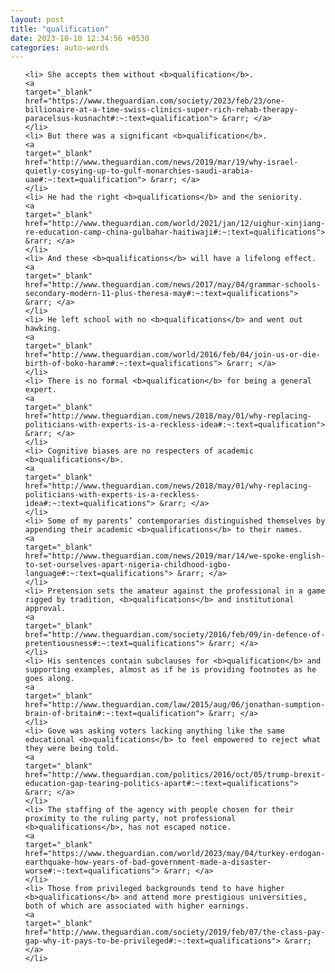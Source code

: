 ```yaml
---
layout: post
title: "qualification"
date: 2023-10-10 12:34:56 +0530
categories: auto-words
---
```

<ol>

    <li> She accepts them without <b>qualification</b>.
    <a 
    target="_blank" 
    href="https://www.theguardian.com/society/2023/feb/23/one-billionaire-at-a-time-swiss-clinics-super-rich-rehab-therapy-paracelsus-kusnacht#:~:text=qualification"> &rarr; </a>
    </li>
    <li> But there was a significant <b>qualification</b>.
    <a 
    target="_blank" 
    href="http://www.theguardian.com/news/2019/mar/19/why-israel-quietly-cosying-up-to-gulf-monarchies-saudi-arabia-uae#:~:text=qualification"> &rarr; </a>
    </li>
    <li> He had the right <b>qualifications</b> and the seniority.
    <a 
    target="_blank" 
    href="http://www.theguardian.com/world/2021/jan/12/uighur-xinjiang-re-education-camp-china-gulbahar-haitiwaji#:~:text=qualifications"> &rarr; </a>
    </li>
    <li> And these <b>qualifications</b> will have a lifelong effect.
    <a 
    target="_blank" 
    href="http://www.theguardian.com/news/2017/may/04/grammar-schools-secondary-modern-11-plus-theresa-may#:~:text=qualifications"> &rarr; </a>
    </li>
    <li> He left school with no <b>qualifications</b> and went out hawking.
    <a 
    target="_blank" 
    href="http://www.theguardian.com/world/2016/feb/04/join-us-or-die-birth-of-boko-haram#:~:text=qualifications"> &rarr; </a>
    </li>
    <li> There is no formal <b>qualification</b> for being a general expert.
    <a 
    target="_blank" 
    href="http://www.theguardian.com/news/2018/may/01/why-replacing-politicians-with-experts-is-a-reckless-idea#:~:text=qualification"> &rarr; </a>
    </li>
    <li> Cognitive biases are no respecters of academic <b>qualifications</b>.
    <a 
    target="_blank" 
    href="http://www.theguardian.com/news/2018/may/01/why-replacing-politicians-with-experts-is-a-reckless-idea#:~:text=qualifications"> &rarr; </a>
    </li>
    <li> Some of my parents’ contemporaries distinguished themselves by appending their academic <b>qualifications</b> to their names.
    <a 
    target="_blank" 
    href="http://www.theguardian.com/news/2019/mar/14/we-spoke-english-to-set-ourselves-apart-nigeria-childhood-igbo-language#:~:text=qualifications"> &rarr; </a>
    </li>
    <li> Pretension sets the amateur against the professional in a game rigged by tradition, <b>qualifications</b> and institutional approval.
    <a 
    target="_blank" 
    href="http://www.theguardian.com/society/2016/feb/09/in-defence-of-pretentiousness#:~:text=qualifications"> &rarr; </a>
    </li>
    <li> His sentences contain subclauses for <b>qualification</b> and supporting examples, almost as if he is providing footnotes as he goes along.
    <a 
    target="_blank" 
    href="http://www.theguardian.com/law/2015/aug/06/jonathan-sumption-brain-of-britain#:~:text=qualification"> &rarr; </a>
    </li>
    <li> Gove was asking voters lacking anything like the same educational <b>qualifications</b> to feel empowered to reject what they were being told.
    <a 
    target="_blank" 
    href="http://www.theguardian.com/politics/2016/oct/05/trump-brexit-education-gap-tearing-politics-apart#:~:text=qualifications"> &rarr; </a>
    </li>
    <li> The staffing of the agency with people chosen for their proximity to the ruling party, not professional <b>qualifications</b>, has not escaped notice.
    <a 
    target="_blank" 
    href="https://www.theguardian.com/world/2023/may/04/turkey-erdogan-earthquake-how-years-of-bad-government-made-a-disaster-worse#:~:text=qualifications"> &rarr; </a>
    </li>
    <li> Those from privileged backgrounds tend to have higher <b>qualifications</b> and attend more prestigious universities, both of which are associated with higher earnings.
    <a 
    target="_blank" 
    href="http://www.theguardian.com/society/2019/feb/07/the-class-pay-gap-why-it-pays-to-be-privileged#:~:text=qualifications"> &rarr; </a>
    </li>